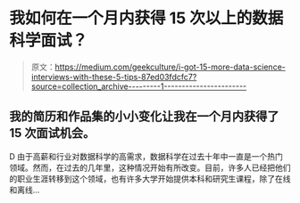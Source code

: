 # 我如何在一个月内获得 15 次以上的数据科学面试？

> 原文：<https://medium.com/geekculture/i-got-15-more-data-science-interviews-with-these-5-tips-87ed03fdcfc7?source=collection_archive---------1----------------------->

## 我的简历和作品集的小小变化让我在一个月内获得了 15 次面试机会。

D 由于高薪和行业对数据科学的高需求，数据科学在过去十年中一直是一个热门领域。然而，在过去的几年里，这种情况开始有所改变。目前，许多人已经把他们的职业生涯转移到这个领域，也有许多大学开始提供本科和研究生课程，除了在线和离线…